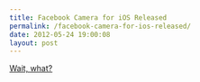 ```yaml
---
title: Facebook Camera for iOS Released
permalink: /facebook-camera-for-ios-released/
date: 2012-05-24 19:00:08
layout: post
---
```


[Wait, what?](https://www.facebook.com/mobile/camera)